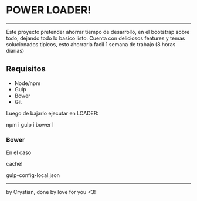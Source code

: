 # POWER LOADER!
---
Este proyecto pretender ahorrar tiempo de desarrollo, en el bootstrap sobre todo, dejando todo lo basico listo.
Cuenta con deliciosos features y temas solucionados tipicos, esto ahorraria facil 1 semana de trabajo (8 horas diarias)


## Requisitos

* Node/npm
* Gulp
* Bower
* Git

Luego de bajarlo ejecutar en LOADER:

npm i
gulp i
bower I

### Bower

En el caso 



cache!

gulp-config-local.json

---

by Crystian, done by love for you <3!
